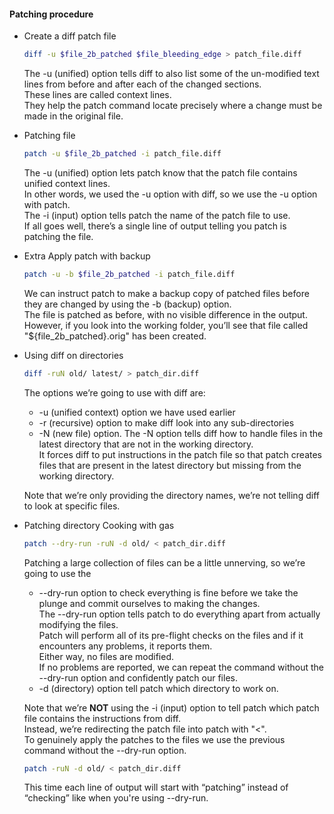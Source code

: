 #### Patching procedure
- Create a diff patch file
  ```bash
  diff -u $file_2b_patched $file_bleeding_edge > patch_file.diff
  ```
  The -u (unified) option tells diff to also list some of the un-modified text lines from before and after each of the changed sections. <br/>
  These lines are called context lines. <br/>
  They help the patch command locate precisely where a change must be made in the original file.
- Patching file
  ```bash
  patch -u $file_2b_patched -i patch_file.diff
  ```
  The -u (unified) option lets patch know that the patch file contains unified context lines. <br/>
  In other words, we used the -u option with diff, so we use the -u option with patch. <br/>
  The -i (input) option tells patch the name of the patch file to use. <br/>
  If all goes well, there’s a single line of output telling you patch is patching the file.
- Extra
  Apply patch with backup
  ```bash
  patch -u -b $file_2b_patched -i patch_file.diff
  ```
  We can instruct patch to make a backup copy of patched files before they are changed by using the -b (backup) option. <br/>
  The file is patched as before, with no visible difference in the output. <br/>
  However, if you look into the working folder, you’ll see that file called "${file_2b_patched}.orig" has been created.
- Using diff on directories
  ```bash
  diff -ruN old/ latest/ > patch_dir.diff
  ```
  The options we’re going to use with diff are: 
  - -u (unified context) option we have used earlier
  - -r (recursive) option to make diff look into any sub-directories
  - -N (new file) option.
    The -N option tells diff how to handle files in the latest directory that are not in the working directory. <br/>
    It forces diff to put instructions in the patch file so that patch creates files that are present in the latest directory but missing from the working directory.
  
  Note that we’re only providing the directory names, we’re not telling diff to look at specific files.
- Patching directory
  Cooking with gas
  ```bash
  patch --dry-run -ruN -d old/ < patch_dir.diff
  ```
  Patching a large collection of files can be a little unnerving, so we’re going to use the 
  - --dry-run option to check everything is fine before we take the plunge and commit ourselves to making the changes. <br/>
    The --dry-run option tells patch to do everything apart from actually modifying the files. <br/>
    Patch will perform all of its pre-flight checks on the files and if it encounters any problems, it reports them. <br/>
    Either way, no files are modified. <br/>
    If no problems are reported, we can repeat the command without the --dry-run option and confidently patch our files.
  - -d (directory) option tell patch which directory to work on.
  
  Note that we’re **NOT** using the -i (input) option to tell patch which patch file contains the instructions from diff. <br/>
  Instead, we’re redirecting the patch file into patch with "<". <br/>
  To genuinely apply the patches to the files we use the previous command without the --dry-run option. <br/>
  ```bash
  patch -ruN -d old/ < patch_dir.diff
  ```
  This time each line of output will start with “patching” instead of “checking” like when you're using --dry-run.
  
